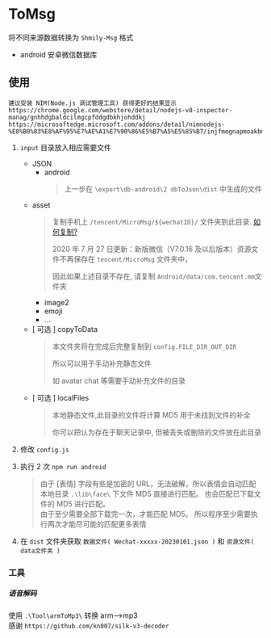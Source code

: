 # ToMsg

将不同来源数据转换为 `Shmily-Msg` 格式

-   android 安卓微信数据库


## 使用

```
建议安装 NIM(Node.js 调试管理工具) 获得更好的结果显示
https://chrome.google.com/webstore/detail/nodejs-v8-inspector-manag/gnhhdgbaldcilmgcpfddgdbkhjohddkj
https://microsoftedge.microsoft.com/addons/detail/nimnodejs-%E8%B0%83%E8%AF%95%E7%AE%A1%E7%90%86%E5%B7%A5%E5%85%B7/injfmegnapmoakbmnmnecjabigpdjeme
```

1.  `input` 目录放入相应需要文件

    -   JSON 
        -   android
              > 上一步在 `\export\db-android\2 dbToJson\dist` 中生成的文件
    -   asset 
          > 复制手机上 `/tencent/MicroMsg/${wechatID}/` 文件夹到此目录. [如何复制?](http://lqzhgood.github.io/Shmily/guide/setup-runtime/Android-copy.html)
          > 
          > 2020 年 7 月 27 日更新：新版微信（V7.0.16 及以后版本）资源文件不再保存在 `tencent/MicroMsg` 文件夹中，
          >
          > 因此如果上述目录不存在, 请复制 `Android/data/com.tencent.mm`文件夹
        - image2
        - emoji
        - ...
    -   [ 可选 ] copyToData 
        >   本文件夹将在完成后完整复制到 `config.FILE_DIR_OUT_DIR`
        > 
        >   所以可以用于手动补充静态文件
        > 
        >   如 avatar chat 等需要手动补充文件的目录
    -   [ 可选 ] localFiles 
        > 本地静态文件,此目录的文件将计算 MD5 用于未找到文件的补全
        >
        > 你可以把认为存在于聊天记录中, 但被丢失或删除的文件放在此目录

2.  修改 `config.js`
3.  执行 2 次 `npm run android`
   
    > 由于 [表情] 字段有些是加密的 URL，无法破解，所以表情会自动匹配本地目录 `.\lib\face\` 下文件 MD5 直接进行匹配。 也会匹配已下载文件的 MD5 进行匹配。 <br/>
    > 由于至少需要全部下载完一次，才能匹配 MD5。 所以程序至少需要执行两次才能尽可能的匹配更多表情

5. 在 `dist` 文件夹获取 `数据文件( Wechat-xxxxx-20230101.json )` 和 `资源文件( data文件夹 )`

### 工具

##### 语音解码

使用 `.\Tool\armToMp3\` 转换 arm-->mp3 <br/>
感谢 `https://github.com/kn007/silk-v3-decoder`

